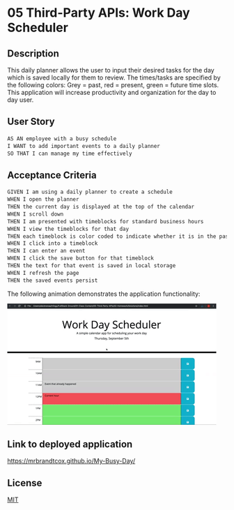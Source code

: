 # 05 Third-Party APIs: Work Day Scheduler

## Description
This daily planner allows the user to input their desired tasks for the day which is saved locally for them to review. The times/tasks are specified by the following colors: Grey = past, red = present, green = future time slots. This application will increase productivity and organization for the day to day user. 

## User Story

```md
AS AN employee with a busy schedule
I WANT to add important events to a daily planner
SO THAT I can manage my time effectively
```

## Acceptance Criteria

```md
GIVEN I am using a daily planner to create a schedule
WHEN I open the planner
THEN the current day is displayed at the top of the calendar
WHEN I scroll down
THEN I am presented with timeblocks for standard business hours
WHEN I view the timeblocks for that day
THEN each timeblock is color coded to indicate whether it is in the past, present, or future
WHEN I click into a timeblock
THEN I can enter an event
WHEN I click the save button for that timeblock
THEN the text for that event is saved in local storage
WHEN I refresh the page
THEN the saved events persist
```

The following animation demonstrates the application functionality:

![A user clicks on slots on the color-coded calendar and edits the events.](./Assets/05-third-party-apis-homework-demo.gif)

## Link to deployed application
https://mrbrandtcox.github.io/My-Busy-Day/

## License
[MIT]()